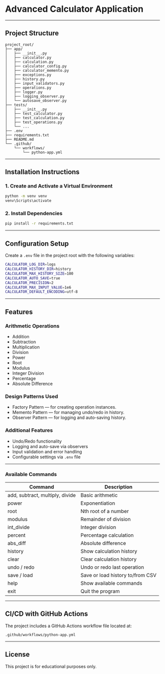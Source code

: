 # Advanced Calculator Application
---

## Project Structure
```
project_root/
├── app/
│   ├── __init__.py
│   ├── calculator.py
│   ├── calculation.py
│   ├── calculator_config.py
│   ├── calculator_memento.py
│   ├── exceptions.py
│   ├── history.py
│   ├── input_validators.py
│   ├── operations.py
│   ├── logger.py
│   ├── logging_observer.py
│   └── autosave_observer.py
├── tests/
│   ├── __init__.py
│   ├── test_calculator.py
│   ├── test_calculation.py
│   ├── test_operations.py
│   └── ...
├── .env
├── requirements.txt
├── README.md
└── .github/
    └── workflows/
        └── python-app.yml
```

---

## Installation Instructions

### 1. Create and Activate a Virtual Environment
```bash
python -m venv venv
venv\Scripts\activate

```

### 2. Install Dependencies
```bash
pip install -r requirements.txt
```

---

## Configuration Setup

Create a `.env` file in the project root with the following variables:

```bash
CALCULATOR_LOG_DIR=logs
CALCULATOR_HISTORY_DIR=history
CALCULATOR_MAX_HISTORY_SIZE=100
CALCULATOR_AUTO_SAVE=true
CALCULATOR_PRECISION=2
CALCULATOR_MAX_INPUT_VALUE=1e6
CALCULATOR_DEFAULT_ENCODING=utf-8
```

---

## Features

### Arithmetic Operations
- Addition
- Subtraction
- Multiplication
- Division
- Power
- Root
- Modulus
- Integer Division
- Percentage
- Absolute Difference

### Design Patterns Used
- Factory Pattern — for creating operation instances.
- Memento Pattern — for managing undo/redo in history.
- Observer Pattern — for logging and auto-saving history.

### Additional Features
- Undo/Redo functionality
- Logging and auto-save via observers
- Input validation and error handling
- Configurable settings via `.env` file

---


### Available Commands
| Command | Description |
|----------|-------------|
| add, subtract, multiply, divide | Basic arithmetic |
| power | Exponentiation |
| root | Nth root of a number |
| modulus | Remainder of division |
| int_divide | Integer division |
| percent | Percentage calculation |
| abs_diff | Absolute difference |
| history | Show calculation history |
| clear | Clear calculation history |
| undo / redo | Undo or redo last operation |
| save / load | Save or load history to/from CSV |
| help | Show available commands |
| exit | Quit the program |



---

## CI/CD with GitHub Actions

The project includes a GitHub Actions workflow file located at:
```
.github/workflows/python-app.yml
```


---

## License
This project is for educational purposes only.
